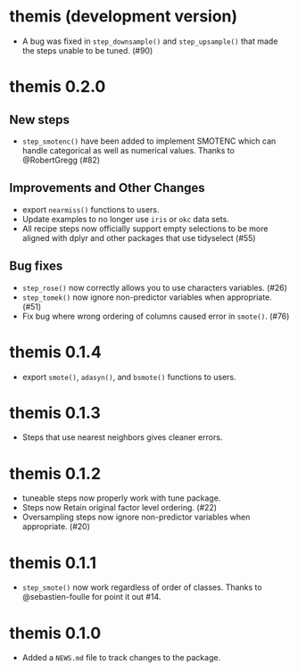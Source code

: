 # themis (development version)

* A bug was fixed in `step_downsample()` and `step_upsample()` that made the steps unable to be tuned. (#90)

# themis 0.2.0

## New steps

* `step_smotenc()` have been added to implement SMOTENC which can handle categorical as well as numerical values. Thanks to @RobertGregg (#82)

## Improvements and Other Changes

* export `nearmiss()` functions to users.
* Update examples to no longer use `iris` or `okc` data sets.
* All recipe steps now officially support empty selections to be more aligned with dplyr and other packages that use tidyselect (#55)

## Bug fixes

* `step_rose()` now correctly allows you to use characters variables. (#26)
* `step_tomek()` now ignore non-predictor variables when appropriate. (#51)
* Fix bug where wrong ordering of columns caused error in `smote()`. (#76)

# themis 0.1.4

* export `smote()`, `adasyn()`, and `bsmote()` functions to users.

# themis 0.1.3

* Steps that use nearest neighbors gives cleaner errors.

# themis 0.1.2

* tuneable steps now properly work with tune package.
* Steps now Retain original factor level ordering. (#22)
* Oversampling steps now ignore non-predictor variables when appropriate. (#20)

# themis 0.1.1

* `step_smote()` now work regardless of order of classes. Thanks to @sebastien-foulle for point it out #14.

# themis 0.1.0

* Added a `NEWS.md` file to track changes to the package.
